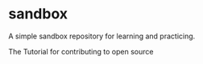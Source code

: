 # sandbox
A simple sandbox repository for learning and practicing.

The Tutorial for contributing to open source
